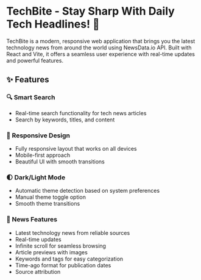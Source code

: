 # TechBite - Stay Sharp With Daily Tech Headlines! 🚀

TechBite is a modern, responsive web application that brings you the latest technology news from around the world using NewsData.io API. Built with React and Vite, it offers a seamless user experience with real-time updates and powerful features.

## ✨ Features

### 🔍 Smart Search

- Real-time search functionality for tech news articles
- Search by keywords, titles, and content

### 📱 Responsive Design

- Fully responsive layout that works on all devices
- Mobile-first approach
- Beautiful UI with smooth transitions

### 🌓 Dark/Light Mode

- Automatic theme detection based on system preferences
- Manual theme toggle option
- Smooth theme transitions

### 📰 News Features

- Latest technology news from reliable sources
- Real-time updates
- Infinite scroll for seamless browsing
- Article previews with images
- Keywords and tags for easy categorization
- Time-ago format for publication dates
- Source attribution
